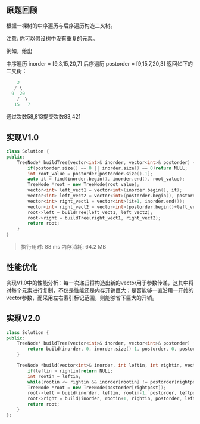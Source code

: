 ## 原题回顾
根据一棵树的中序遍历与后序遍历构造二叉树。

注意:
你可以假设树中没有重复的元素。

例如，给出

中序遍历 inorder = [9,3,15,20,7]
后序遍历 postorder = [9,15,7,20,3]
返回如下的二叉树：

```cpp
    3
   / \
  9  20
    /  \
   15   7
```

通过次数58,813提交次数83,421

## 实现V1.0

```cpp
class Solution {
public:
    TreeNode* buildTree(vector<int>& inorder, vector<int>& postorder) {
        if(postorder.size() == 0 || inorder.size() == 0)return NULL;
        int root_value = postorder[postorder.size()-1];
        auto it = find(inorder.begin(), inorder.end(), root_value);
        TreeNode *root = new TreeNode(root_value);
        vector<int> left_vect1 = vector<int>(inorder.begin(), it);
        vector<int> left_vect2 = vector<int>(postorder.begin(), postorder.begin()+left_vect1.size());
        vector<int> right_vect1 = vector<int>(it+1, inorder.end());
        vector<int> right_vect2 = vector<int>(postorder.begin()+left_vect1.size(), postorder.end()-1);
        root->left = buildTree(left_vect1, left_vect2);
        root->right = buildTree(right_vect1, right_vect2);
        return root;
    }
}
```

> 执行用时: 88 ms 
> 内存消耗: 64.2 MB

## 性能优化
实现V1.0中的性能分析：每一次递归将构造出新的vector用于参数传递，这其中将对每个元素进行复制，不仅是性能还是内存开销巨大；是否能够一直沿用一开始的vector参数，而采用左右索引标记范围，则能够省下巨大的开销。

## 实现V2.0
```cpp
class Solution {
public:
    TreeNode* buildTree(vector<int>& inorder, vector<int>& postorder) {
        return build(inorder, 0, inorder.size()-1, postorder, 0, postorder.size()-1);
    }

    TreeNode *build(vector<int>& inorder, int leftin, int rightin, vector<int>& postorder, int leftpost, int rightpost){
        if(leftin > rightin)return NULL;
        int rootin = leftin;
        while(rootin <= rightin && inorder[rootin] != postorder[rightpost])rootin++;
        TreeNode *root = new TreeNode(postorder[rightpost]);
        root->left = build(inorder, leftin, rootin-1, postorder, leftpost, leftpost+rootin-leftin-1);
        root->right = build(inorder, rootin+1, rightin, postorder, leftpost+rootin-leftin, rightpost-1);
        return root;
    }
};
```